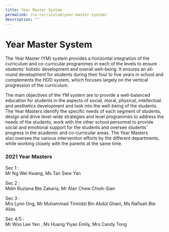 ```yaml
---
title: Year Master System
permalink: /co-curriculum/year-master-system/
description: ""
---
```

# **Year Master System**

The Year Master (YM) system provides a horizontal integration of the curriculum and co-curricular programmes in each of the levels to ensure students’ holistic development and overall well-being. It ensures an all-round development for students during their four to five years in school and complements the HOD system, which focuses largely on the vertical progression of the curriculum. 

The main objectives of the YM system are to provide a well-balanced education for students in the aspects of social, moral, physical, intellectual and aesthetics development and look into the well-being of the students. The Year Masters identify the specific needs of each segment of students, design and drive level-wide strategies and level programmes to address the needs of the students, work with the other school personnel to provide social and emotional support for the students and oversee students' progress in the academic and co-curricular areas. The Year Masters also oversee the various intervention efforts by the different departments, while working closely with the parents at the same time.



### 2021 Year Masters

Sec 1 :    
Mr Ng Wei Kwang, Ms Tan Siew Yan


Sec 2 :     
Mdm Ruziana Bte Zakaria, Mr Alan Chew Chioh-Sian  


Sec 3 :     
Mrs Lynn Ong, Mr Muhammad Tirmidzi Bin Abdul Ghani, Ms Nafisah Bte Alias  

  

Sec 4/5 :    
Mr Woo Lee Yen , Ms Huang Yiyan Emily, Mrs Candy Tong